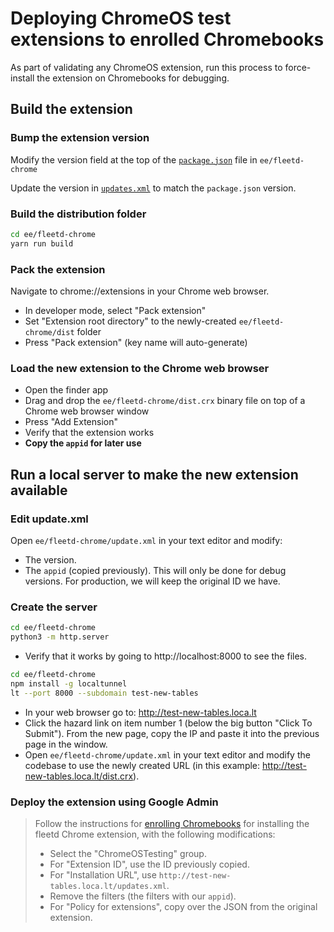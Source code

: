 # Deploying ChromeOS test extensions to enrolled Chromebooks

As part of validating any ChromeOS extension, run this process to force-install the extension on Chromebooks for debugging.

## Build the extension

### Bump the extension version

Modify the version field at the top of the [`package.json`](https://github.com/fleetdm/fleet/blob/main/ee/fleetd-chrome/package.json) file in `ee/fleetd-chrome`

Update the version in [`updates.xml`](https://github.com/fleetdm/fleet/blob/main/ee/fleetd-chrome/updates.xml) to match the `package.json` version.

### Build the distribution folder

```sh
cd ee/fleetd-chrome
yarn run build
```

### Pack the extension

Navigate to chrome://extensions in your Chrome web browser.
- In developer mode, select "Pack extension"
- Set "Extension root directory" to the newly-created `ee/fleetd-chrome/dist` folder
- Press "Pack extension" (key name will auto-generate)

### Load the new extension to the Chrome web browser

- Open the finder app 
- Drag and drop the `ee/fleetd-chrome/dist.crx` binary file on top of a Chrome web browser window
- Press "Add Extension"
- Verify that the extension works
- **Copy the `appid` for later use**

## Run a local server to make the new extension available

### Edit update.xml
Open `ee/fleetd-chrome/update.xml` in your text editor and modify:
- The version.
- The `appid` (copied previously). This will only be done for debug versions. For production, we will keep the original ID we have.

### Create the server

```sh
cd ee/fleetd-chrome
python3 -m http.server
```
- Verify that it works by going to http://localhost:8000 to see the files.

```sh
cd ee/fleetd-chrome
npm install -g localtunnel
lt --port 8000 --subdomain test-new-tables
```
- In your web browser go to: http://test-new-tables.loca.lt
- Click the hazard link on item number 1 (below the big button "Click To Submit"). From the new page, copy the IP and paste it into the previous page in the window.
- Open `ee/fleetd-chrome/update.xml` in your text editor and modify the codebase to use the newly created URL (in this example: http://test-new-tables.loca.lt/dist.crx).

### Deploy the extension using Google Admin

> Follow the instructions for [enrolling Chromebooks](https://fleetdm.com/docs/using-fleet/enroll-hosts#enroll-chromebooks) for installing the fleetd Chrome extension, with the following modifications:
> + Select the "ChromeOSTesting" group.
> + For "Extension ID", use the ID previously copied.
> + For "Installation URL", use `http://test-new-tables.loca.lt/updates.xml`.
> + Remove the filters (the filters with our `appid`).
> + For "Policy for extensions", copy over the JSON from the original extension.

<meta name="pageOrderInSection" value="750">
